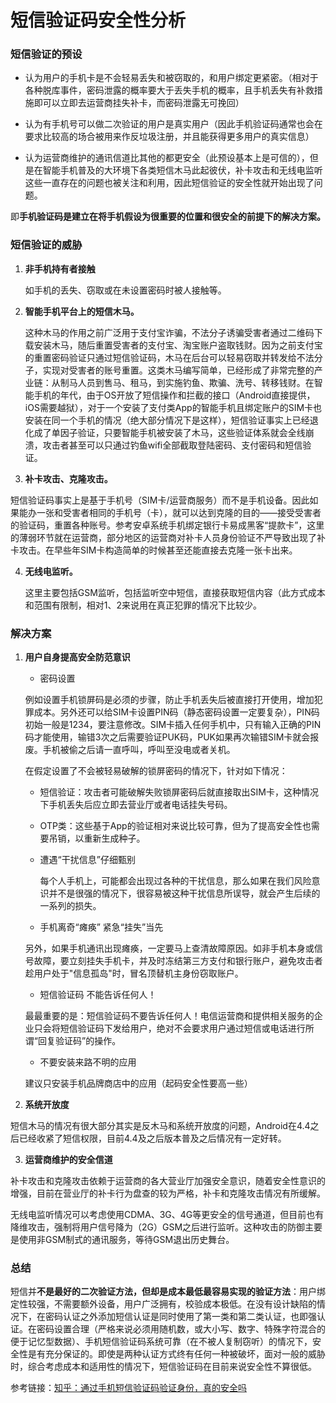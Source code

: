 # 短信验证码安全性分析

### 短信验证的预设
*  认为用户的手机卡是不会轻易丢失和被窃取的，和用户绑定更紧密。（相对于各种脱库事件，密码泄露的概率要大于丢失手机的概率，且手机丢失有补救措施即可以立即去运营商挂失补卡，而密码泄露无可挽回）

*  认为有手机号可以做二次验证的用户是真实用户（因此手机验证码通常也会在要求比较高的场合被用来作反垃圾注册，并且能获得更多用户的真实信息）

* 认为运营商维护的通讯信道比其他的都更安全（此预设基本上是可信的），但是在智能手机普及的大环境下各类短信木马此起彼伏，补卡攻击和无线电监听这些一直存在的问题也被关注和利用，因此短信验证的安全性就开始出现了问题。

即**手机验证码是建立在将手机假设为很重要的位置和很安全的前提下的解决方案。**

### 短信验证的威胁
1. **非手机持有者接触**

   如手机的丢失、窃取或在未设置密码时被人接触等。

2. **智能手机平台上的短信木马。**

   这种木马的作用之前广泛用于支付宝诈骗，不法分子诱骗受害者通过二维码下载安装木马，随后重置受害者的支付宝、淘宝账户盗取钱财。因为之前支付宝的重置密码验证只通过短信验证码，木马在后台可以轻易窃取并转发给不法分子，实现对受害者的账号重置。这类木马编写简单，已经形成了非常完整的产业链：从制马人员到售马、租马，到实施钓鱼、欺骗、洗号、转移钱财。在智能手机的年代，由于OS开放了短信操作和拦截的接口（Android直接提供，iOS需要越狱），对于一个安装了支付类App的智能手机且绑定账户的SIM卡也安装在同一个手机的情况（绝大部分情况下是这样），短信验证事实上已经退化成了单因子验证，只要智能手机被安装了木马，这些验证体系就会全线崩溃，攻击者甚至可以只通过钓鱼wifi全部截取登陆密码、支付密码和短信验证。

3. **补卡攻击、克隆攻击。**

  短信验证码事实上是基于手机号（SIM卡/运营商服务）而不是手机设备。因此如果能办一张和受害者相同的手机号（卡），就可以达到克隆的目的——接受受害者的验证码，重置各种账号。参考安卓系统手机绑定银行卡易成黑客“提款卡”，这里的薄弱环节就在运营商，部分地区的运营商对补卡人员身份验证不严导致出现了补卡攻击。在早些年SIM卡构造简单的时候甚至还能直接去克隆一张卡出来。

4. **无线电监听。**

   这里主要包括GSM监听，包括监听空中短信，直接获取短信内容（此方式成本和范围有限制，相对1、2来说用在真正犯罪的情况下比较少。

### 解决方案
1. **用户自身提高安全防范意识**

   * 密码设置

   例如设置手机锁屏码是必须的步骤，防止手机丢失后被直接打开使用，增加犯罪成本。另外还可以给SIM卡设置PIN码（静态密码设置一定要复杂），PIN码初始一般是1234，要注意修改。SIM卡插入任何手机中，只有输入正确的PIN码才能使用，输错3次之后需要验证PUK码，PUK如果再次输错SIM卡就会报废。手机被偷之后请一直呼叫，呼叫至没电或者关机。

   在假定设置了不会被轻易破解的锁屏密码的情况下，针对如下情况：
      * 短信验证：攻击者可能破解失败锁屏密码后就直接取出SIM卡，这种情况下手机丢失后应立即去营业厅或者电话挂失号码。

      * OTP类：这些基于App的验证相对来说比较可靠，但为了提高安全性也需要吊销，以重新生成种子。

   *  遭遇“干扰信息”仔细甄别

      每个人手机上，可能都会出现过各种的干扰信息，那么如果在我们风险意识并不是很强的情况下，很容易被这种干扰信息所误导，就会产生后续的一系列的损失。

   * 手机离奇“瘫痪” 紧急“挂失”当先

    另外，如果手机通讯出现瘫痪，一定要马上查清故障原因。如非手机本身或信号故障，要立刻挂失手机卡，并及时冻结第三方支付和银行账户，避免攻击者趁用户处于"信息孤岛"时，冒名顶替机主身份窃取账户。

   * 短信验证码 不能告诉任何人！

    最最重要的是：短信验证码不要告诉任何人！电信运营商和提供相关服务的企业只会将短信验证码下发给用户，绝对不会要求用户通过短信或电话进行所谓“回复验证码”的操作。

   * 不要安装来路不明的应用

    建议只安装手机品牌商店中的应用（起码安全性要高一些）

2. **系统开放度**

  短信木马的情况有很大部分其实是反木马和系统开放度的问题，Android在4.4之后已经收紧了短信权限，目前4.4及之后版本普及之后情况有一定好转。

3. **运营商维护的安全信道**

  补卡攻击和克隆攻击依赖于运营商的各大营业厅加强安全意识，随着安全性意识的增强，目前在营业厅的补卡行为盘查的较为严格，补卡和克隆攻击情况有所缓解。

  无线电监听情况可以考虑使用CDMA、3G、4G等更安全的信号通道，但目前也有降维攻击，强制将用户信号降为（2G）GSM之后进行监听。这种攻击的防御主要是使用非GSM制式的通讯服务，等待GSM退出历史舞台。

### 总结
短信并**不是最好的二次验证方法，但却是成本最低最容易实现的验证方法**：用户绑定性较强，不需要额外设备，用户广泛拥有，校验成本极低。在没有设计缺陷的情况下，在密码认证之外添加短信认证是同时使用了第一类和第二类认证，也即强认证。在密码设置合理（严格来说必须用随机数，或大小写、数字、特殊字符混合的便于记忆型数据）、手机短信验证码系统可靠（在不被人复制窃听）的情况下，安全性是有充分保证的。即使是两种认证方式终有任何一种被破坏，面对一般的威胁时，综合考虑成本和适用性的情况下，短信验证码在目前来说安全性不算很低。

参考链接：[知乎：通过手机短信验证码验证身份，真的安全吗](https://www.zhihu.com/question/24173904)
